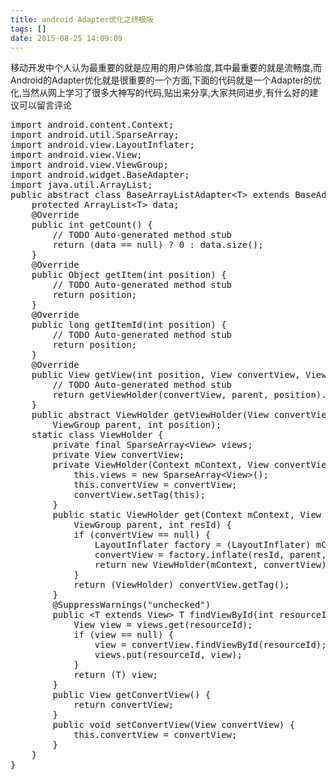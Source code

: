 ```yaml
---
title: android Adapter优化之终极版
tags: []
date: 2015-08-25 14:09:09
---
```


移动开发中个人认为最重要的就是应用的用户体验度,其中最重要的就是流畅度,而Android的Adapter优化就是很重要的一个方面,下面的代码就是一个Adapter的优化,当然从网上学习了很多大神写的代码,贴出来分享,大家共同进步,有什么好的建议可以留言评论
<pre class="brush:java;toolbar:false">import&nbsp;android.content.Context;
import&nbsp;android.util.SparseArray;
import&nbsp;android.view.LayoutInflater;
import&nbsp;android.view.View;
import&nbsp;android.view.ViewGroup;
import&nbsp;android.widget.BaseAdapter;
import&nbsp;java.util.ArrayList;
public&nbsp;abstract&nbsp;class&nbsp;BaseArrayListAdapter&lt;T&gt;&nbsp;extends&nbsp;BaseAdapter&nbsp;{
&nbsp;&nbsp;&nbsp;&nbsp;protected&nbsp;ArrayList&lt;T&gt;&nbsp;data;
&nbsp;&nbsp;&nbsp;&nbsp;@Override
&nbsp;&nbsp;&nbsp;&nbsp;public&nbsp;int&nbsp;getCount()&nbsp;{
&nbsp;&nbsp;&nbsp;&nbsp;&nbsp;&nbsp;&nbsp;&nbsp;//&nbsp;TODO&nbsp;Auto-generated&nbsp;method&nbsp;stub
&nbsp;&nbsp;&nbsp;&nbsp;&nbsp;&nbsp;&nbsp;&nbsp;return&nbsp;(data&nbsp;==&nbsp;null)&nbsp;?&nbsp;0&nbsp;:&nbsp;data.size();
&nbsp;&nbsp;&nbsp;&nbsp;}
&nbsp;&nbsp;&nbsp;&nbsp;@Override
&nbsp;&nbsp;&nbsp;&nbsp;public&nbsp;Object&nbsp;getItem(int&nbsp;position)&nbsp;{
&nbsp;&nbsp;&nbsp;&nbsp;&nbsp;&nbsp;&nbsp;&nbsp;//&nbsp;TODO&nbsp;Auto-generated&nbsp;method&nbsp;stub
&nbsp;&nbsp;&nbsp;&nbsp;&nbsp;&nbsp;&nbsp;&nbsp;return&nbsp;position;
&nbsp;&nbsp;&nbsp;&nbsp;}
&nbsp;&nbsp;&nbsp;&nbsp;@Override
&nbsp;&nbsp;&nbsp;&nbsp;public&nbsp;long&nbsp;getItemId(int&nbsp;position)&nbsp;{
&nbsp;&nbsp;&nbsp;&nbsp;&nbsp;&nbsp;&nbsp;&nbsp;//&nbsp;TODO&nbsp;Auto-generated&nbsp;method&nbsp;stub
&nbsp;&nbsp;&nbsp;&nbsp;&nbsp;&nbsp;&nbsp;&nbsp;return&nbsp;position;
&nbsp;&nbsp;&nbsp;&nbsp;}
&nbsp;&nbsp;&nbsp;&nbsp;@Override
&nbsp;&nbsp;&nbsp;&nbsp;public&nbsp;View&nbsp;getView(int&nbsp;position,&nbsp;View&nbsp;convertView,&nbsp;ViewGroup&nbsp;parent)&nbsp;{
&nbsp;&nbsp;&nbsp;&nbsp;&nbsp;&nbsp;&nbsp;&nbsp;//&nbsp;TODO&nbsp;Auto-generated&nbsp;method&nbsp;stub
&nbsp;&nbsp;&nbsp;&nbsp;&nbsp;&nbsp;&nbsp;&nbsp;return&nbsp;getViewHolder(convertView,&nbsp;parent,&nbsp;position).getConvertView();
&nbsp;&nbsp;&nbsp;&nbsp;}
&nbsp;&nbsp;&nbsp;&nbsp;public&nbsp;abstract&nbsp;ViewHolder&nbsp;getViewHolder(View&nbsp;convertView,
&nbsp;&nbsp;&nbsp;&nbsp;&nbsp;&nbsp;&nbsp;&nbsp;ViewGroup&nbsp;parent,&nbsp;int&nbsp;position);
&nbsp;&nbsp;&nbsp;&nbsp;static&nbsp;class&nbsp;ViewHolder&nbsp;{
&nbsp;&nbsp;&nbsp;&nbsp;&nbsp;&nbsp;&nbsp;&nbsp;private&nbsp;final&nbsp;SparseArray&lt;View&gt;&nbsp;views;
&nbsp;&nbsp;&nbsp;&nbsp;&nbsp;&nbsp;&nbsp;&nbsp;private&nbsp;View&nbsp;convertView;
&nbsp;&nbsp;&nbsp;&nbsp;&nbsp;&nbsp;&nbsp;&nbsp;private&nbsp;ViewHolder(Context&nbsp;mContext,&nbsp;View&nbsp;convertView)&nbsp;{
&nbsp;&nbsp;&nbsp;&nbsp;&nbsp;&nbsp;&nbsp;&nbsp;&nbsp;&nbsp;&nbsp;&nbsp;this.views&nbsp;=&nbsp;new&nbsp;SparseArray&lt;View&gt;();
&nbsp;&nbsp;&nbsp;&nbsp;&nbsp;&nbsp;&nbsp;&nbsp;&nbsp;&nbsp;&nbsp;&nbsp;this.convertView&nbsp;=&nbsp;convertView;
&nbsp;&nbsp;&nbsp;&nbsp;&nbsp;&nbsp;&nbsp;&nbsp;&nbsp;&nbsp;&nbsp;&nbsp;convertView.setTag(this);
&nbsp;&nbsp;&nbsp;&nbsp;&nbsp;&nbsp;&nbsp;&nbsp;}
&nbsp;&nbsp;&nbsp;&nbsp;&nbsp;&nbsp;&nbsp;&nbsp;public&nbsp;static&nbsp;ViewHolder&nbsp;get(Context&nbsp;mContext,&nbsp;View&nbsp;convertView,
&nbsp;&nbsp;&nbsp;&nbsp;&nbsp;&nbsp;&nbsp;&nbsp;&nbsp;&nbsp;&nbsp;&nbsp;ViewGroup&nbsp;parent,&nbsp;int&nbsp;resId)&nbsp;{
&nbsp;&nbsp;&nbsp;&nbsp;&nbsp;&nbsp;&nbsp;&nbsp;&nbsp;&nbsp;&nbsp;&nbsp;if&nbsp;(convertView&nbsp;==&nbsp;null)&nbsp;{
&nbsp;&nbsp;&nbsp;&nbsp;&nbsp;&nbsp;&nbsp;&nbsp;&nbsp;&nbsp;&nbsp;&nbsp;&nbsp;&nbsp;&nbsp;&nbsp;LayoutInflater&nbsp;factory&nbsp;=&nbsp;(LayoutInflater)&nbsp;mContext.getSystemService(Context.LAYOUT_INFLATER_SERVICE);
&nbsp;&nbsp;&nbsp;&nbsp;&nbsp;&nbsp;&nbsp;&nbsp;&nbsp;&nbsp;&nbsp;&nbsp;&nbsp;&nbsp;&nbsp;&nbsp;convertView&nbsp;=&nbsp;factory.inflate(resId,&nbsp;parent,&nbsp;false);&nbsp;//
&nbsp;&nbsp;&nbsp;&nbsp;&nbsp;&nbsp;&nbsp;&nbsp;&nbsp;&nbsp;&nbsp;&nbsp;&nbsp;&nbsp;&nbsp;&nbsp;return&nbsp;new&nbsp;ViewHolder(mContext,&nbsp;convertView);
&nbsp;&nbsp;&nbsp;&nbsp;&nbsp;&nbsp;&nbsp;&nbsp;&nbsp;&nbsp;&nbsp;&nbsp;}
&nbsp;&nbsp;&nbsp;&nbsp;&nbsp;&nbsp;&nbsp;&nbsp;&nbsp;&nbsp;&nbsp;&nbsp;return&nbsp;(ViewHolder)&nbsp;convertView.getTag();
&nbsp;&nbsp;&nbsp;&nbsp;&nbsp;&nbsp;&nbsp;&nbsp;}
&nbsp;&nbsp;&nbsp;&nbsp;&nbsp;&nbsp;&nbsp;&nbsp;@SuppressWarnings(&quot;unchecked&quot;)
&nbsp;&nbsp;&nbsp;&nbsp;&nbsp;&nbsp;&nbsp;&nbsp;public&nbsp;&lt;T&nbsp;extends&nbsp;View&gt;&nbsp;T&nbsp;findViewById(int&nbsp;resourceId)&nbsp;{
&nbsp;&nbsp;&nbsp;&nbsp;&nbsp;&nbsp;&nbsp;&nbsp;&nbsp;&nbsp;&nbsp;&nbsp;View&nbsp;view&nbsp;=&nbsp;views.get(resourceId);
&nbsp;&nbsp;&nbsp;&nbsp;&nbsp;&nbsp;&nbsp;&nbsp;&nbsp;&nbsp;&nbsp;&nbsp;if&nbsp;(view&nbsp;==&nbsp;null)&nbsp;{
&nbsp;&nbsp;&nbsp;&nbsp;&nbsp;&nbsp;&nbsp;&nbsp;&nbsp;&nbsp;&nbsp;&nbsp;&nbsp;&nbsp;&nbsp;&nbsp;view&nbsp;=&nbsp;convertView.findViewById(resourceId);
&nbsp;&nbsp;&nbsp;&nbsp;&nbsp;&nbsp;&nbsp;&nbsp;&nbsp;&nbsp;&nbsp;&nbsp;&nbsp;&nbsp;&nbsp;&nbsp;views.put(resourceId,&nbsp;view);
&nbsp;&nbsp;&nbsp;&nbsp;&nbsp;&nbsp;&nbsp;&nbsp;&nbsp;&nbsp;&nbsp;&nbsp;}
&nbsp;&nbsp;&nbsp;&nbsp;&nbsp;&nbsp;&nbsp;&nbsp;&nbsp;&nbsp;&nbsp;&nbsp;return&nbsp;(T)&nbsp;view;
&nbsp;&nbsp;&nbsp;&nbsp;&nbsp;&nbsp;&nbsp;&nbsp;}
&nbsp;&nbsp;&nbsp;&nbsp;&nbsp;&nbsp;&nbsp;&nbsp;public&nbsp;View&nbsp;getConvertView()&nbsp;{
&nbsp;&nbsp;&nbsp;&nbsp;&nbsp;&nbsp;&nbsp;&nbsp;&nbsp;&nbsp;&nbsp;&nbsp;return&nbsp;convertView;
&nbsp;&nbsp;&nbsp;&nbsp;&nbsp;&nbsp;&nbsp;&nbsp;}
&nbsp;&nbsp;&nbsp;&nbsp;&nbsp;&nbsp;&nbsp;&nbsp;public&nbsp;void&nbsp;setConvertView(View&nbsp;convertView)&nbsp;{
&nbsp;&nbsp;&nbsp;&nbsp;&nbsp;&nbsp;&nbsp;&nbsp;&nbsp;&nbsp;&nbsp;&nbsp;this.convertView&nbsp;=&nbsp;convertView;
&nbsp;&nbsp;&nbsp;&nbsp;&nbsp;&nbsp;&nbsp;&nbsp;}
&nbsp;&nbsp;&nbsp;&nbsp;}
}</pre>